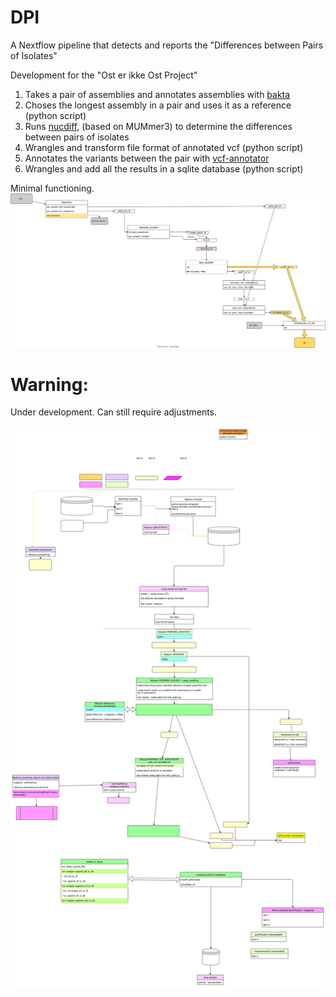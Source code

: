 # DPI

A Nextflow pipeline that detects and reports the "Differences between Pairs of Isolates"

Development for the "Ost er ikke Ost Project"

1. Takes a pair of assemblies and annotates assemblies with [bakta](https://github.com/oschwengers/bakta)
2. Choses the longest assembly in a pair and uses it as a reference (python script)
3. Runs [nucdiff](https://github.com/uio-cels/NucDiff), (based on MUMmer3) to determine the differences between pairs of isolates
4. Wrangles and transform file format of annotated vcf (python script)
5. Annotates the variants between the pair with [vcf-annotator](https://github.com/rpetit3/vcf-annotator)
6. Wrangles and add all the results in a sqlite database (python script)

Minimal functioning.
![Overivew of Nexflow Pipeline](./documentation/nf_pipeline.svg)

# Warning:

Under development. Can still require adjustments.

![Pipeline thoughts - workflow and possible development](./documentation/development_modular_OEIO.svg)
